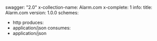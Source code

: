 swagger: "2.0"
x-collection-name: Alarm.com
x-complete: 1
info:
  title: Alarm.com
  version: 1.0.0
schemes:
- http
produces:
- application/json
consumes:
- application/json